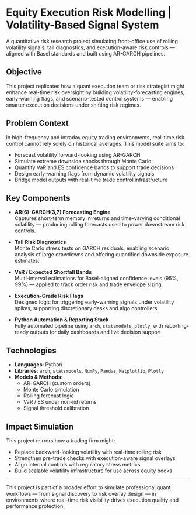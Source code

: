 # Equity Execution Risk Modelling | Volatility-Based Signal System

A quantitative risk research project simulating front-office use of rolling volatility signals, tail diagnostics, and execution-aware risk controls — aligned with Basel standards and built using AR-GARCH pipelines.

## Objective

This project replicates how a quant execution team or risk strategist might enhance real-time risk oversight by building volatility-forecasting engines, early-warning flags, and scenario-tested control systems — enabling smarter execution decisions under shifting risk regimes.

## Problem Context

In high-frequency and intraday equity trading environments, real-time risk control cannot rely solely on historical averages. This model suite aims to:

- Forecast volatility forward-looking using AR-GARCH
- Simulate extreme downside shocks through Monte Carlo
- Quantify VaR and ES confidence bands to support trade decisions
- Design early-warning flags from dynamic volatility signals
- Bridge model outputs with real-time trade control infrastructure

## Key Components

- **AR(6)-GARCH(3,7) Forecasting Engine**  
  Captures short-term memory in returns and time-varying conditional volatility — producing rolling forecasts used to power downstream risk controls.

- **Tail Risk Diagnostics**  
  Monte Carlo stress tests on GARCH residuals, enabling scenario analysis of large drawdowns and offering quantified downside exposure estimates.

- **VaR / Expected Shortfall Bands**  
  Multi-interval estimations for Basel-aligned confidence levels (95%, 99%) — applied to track order risk and trade envelope sizing.

- **Execution-Grade Risk Flags**  
  Designed logic for triggering early-warning signals under volatility spikes, supporting discretionary desks and algo controllers.

- **Python Automation & Reporting Stack**  
  Fully automated pipeline using `arch`, `statsmodels`, `plotly`, with reporting-ready outputs for daily dashboards and live decision support.

## Technologies

- **Languages**: Python  
- **Libraries**: `arch`, `statsmodels`, `NumPy`, `Pandas`, `Matplotlib`, `Plotly`  
- **Models & Methods**:
  - AR-GARCH (custom orders)
  - Monte Carlo simulation
  - Rolling forecast logic
  - VaR / ES under non-iid returns
  - Signal threshold calibration


## Impact Simulation

This project mirrors how a trading firm might:

- Replace backward-looking volatility with real-time rolling risk
- Strengthen pre-trade checks with execution-aware signal overlays
- Align internal controls with regulatory stress metrics
- Build scalable volatility infrastructure for use across equity books

---

This project is part of a broader effort to simulate professional quant workflows — from signal discovery to risk overlay design — in environments where real-time risk visibility drives execution quality and performance protection.
